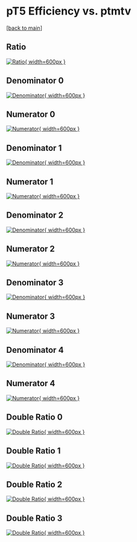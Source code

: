 # pT5 Efficiency vs. ptmtv

[[back to main](./)]



## Ratio

[![Ratio](../mtv/var/pT5_base_0_0_eff_ptmtv.png){ width=600px }](../mtv/var/pT5_base_0_0_eff_ptmtv.pdf)

## Denominator 0

[![Denominator](../mtv/den/pT5_base_0_0_eff_ptmtv_den0.png){ width=600px }](../mtv/den/pT5_base_0_0_eff_ptmtv_den0.pdf)

## Numerator 0

[![Numerator](../mtv/num/pT5_base_0_0_eff_ptmtv_num0.png){ width=600px }](../mtv/num/pT5_base_0_0_eff_ptmtv_num0.pdf)

## Denominator 1

[![Denominator](../mtv/den/pT5_base_0_0_eff_ptmtv_den1.png){ width=600px }](../mtv/den/pT5_base_0_0_eff_ptmtv_den1.pdf)

## Numerator 1

[![Numerator](../mtv/num/pT5_base_0_0_eff_ptmtv_num1.png){ width=600px }](../mtv/num/pT5_base_0_0_eff_ptmtv_num1.pdf)

## Denominator 2

[![Denominator](../mtv/den/pT5_base_0_0_eff_ptmtv_den2.png){ width=600px }](../mtv/den/pT5_base_0_0_eff_ptmtv_den2.pdf)

## Numerator 2

[![Numerator](../mtv/num/pT5_base_0_0_eff_ptmtv_num2.png){ width=600px }](../mtv/num/pT5_base_0_0_eff_ptmtv_num2.pdf)

## Denominator 3

[![Denominator](../mtv/den/pT5_base_0_0_eff_ptmtv_den3.png){ width=600px }](../mtv/den/pT5_base_0_0_eff_ptmtv_den3.pdf)

## Numerator 3

[![Numerator](../mtv/num/pT5_base_0_0_eff_ptmtv_num3.png){ width=600px }](../mtv/num/pT5_base_0_0_eff_ptmtv_num3.pdf)

## Denominator 4

[![Denominator](../mtv/den/pT5_base_0_0_eff_ptmtv_den4.png){ width=600px }](../mtv/den/pT5_base_0_0_eff_ptmtv_den4.pdf)

## Numerator 4

[![Numerator](../mtv/num/pT5_base_0_0_eff_ptmtv_num4.png){ width=600px }](../mtv/num/pT5_base_0_0_eff_ptmtv_num4.pdf)

## Double Ratio 0

[![Double Ratio](../mtv/ratio/pT5_base_0_0_eff_ptmtv_ratio0.png){ width=600px }](../mtv/ratio/pT5_base_0_0_eff_ptmtv_ratio0.pdf)

## Double Ratio 1

[![Double Ratio](../mtv/ratio/pT5_base_0_0_eff_ptmtv_ratio1.png){ width=600px }](../mtv/ratio/pT5_base_0_0_eff_ptmtv_ratio1.pdf)

## Double Ratio 2

[![Double Ratio](../mtv/ratio/pT5_base_0_0_eff_ptmtv_ratio2.png){ width=600px }](../mtv/ratio/pT5_base_0_0_eff_ptmtv_ratio2.pdf)

## Double Ratio 3

[![Double Ratio](../mtv/ratio/pT5_base_0_0_eff_ptmtv_ratio3.png){ width=600px }](../mtv/ratio/pT5_base_0_0_eff_ptmtv_ratio3.pdf)

